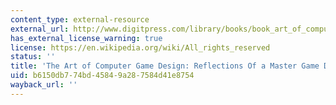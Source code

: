 ```yaml
---
content_type: external-resource
external_url: http://www.digitpress.com/library/books/book_art_of_computer_game_design.pdf
has_external_license_warning: true
license: https://en.wikipedia.org/wiki/All_rights_reserved
status: ''
title: 'The Art of Computer Game Design: Reflections Of a Master Game Designer (PDF)'
uid: b6150db7-74bd-4584-9a28-7584d41e8754
wayback_url: ''
---
```

